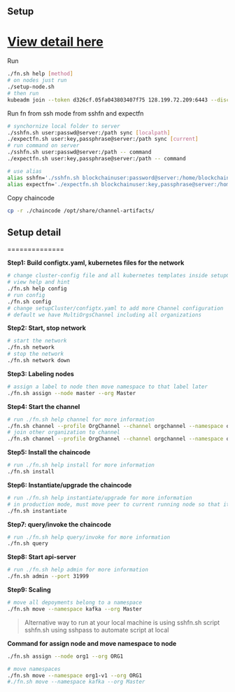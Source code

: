 ## Setup

# [View detail here](#setup-detail)

Run

```sh
./fn.sh help [method]
# on nodes just run
./setup-node.sh
# then run
kubeadm join --token d326cf.05fa043803407f75 128.199.72.209:6443 --discovery-token-ca-cert-hash
```

Run fn from ssh mode from sshfn and expectfn

```sh
# synchornize local folder to server
./sshfn.sh user:passwd@server:/path sync [localpath]
./expectfn.sh user:key,passphrase@server:/path sync [current]
# run command on server
./sshfn.sh user:passwd@server:/path -- command
./expectfn.sh user:key,passphrase@server:/path -- command

# use alias
alias sshfn='./sshfn.sh blockchainuser:password@server:/home/blockchainuser/hyperledger-k8s'
alias expectfn='./expectfn.sh blockchainuser:key,passphrase@server:/home/blockchainuser/hyperledger-k8s'
```

Copy chaincode

```sh
cp -r ./chaincode /opt/share/channel-artifacts/
```

## Setup detail

==============

**Step1: Build configtx.yaml, kubernetes files for the network**

```sh
# change cluster-config file and all kubernetes templates inside setupCluster/templates folder
# view help and hint
./fn.sh help config
# run config
./fn.sh config
# change setupCluster/configtx.yaml to add more Channel configuration
# default we have MultiOrgsChannel including all organizations
```

**Step2: Start, stop network**

```sh
# start the network
./fn.sh network
# stop the network
./fn.sh network down
```

**Step3: Labeling nodes**

```sh
# assign a label to node then move namespace to that label later
./fn.sh assign --node master --org Master
```

**Step4: Start the channel**

```sh
# run ./fn.sh help channel for more information
./fn.sh channel --profile OrgChannel --channel orgchannel --namespace org1-v1
# join other organization to channel
./fn.sh channel --profile OrgChannel --channel orgchannel --namespace org2-v1 --mode=join
```

**Step5: Install the chaincode**

```sh
# run ./fn.sh help install for more information
./fn.sh install
```

**Step6: Instantiate/upgrade the chaincode**

```sh
# run ./fn.sh help instantiate/upgrade for more information
# in production mode, must move peer to current running node so that it can find chaincode image, or save image to share folder
./fn.sh instantiate
```

**Step7: query/invoke the chaincode**

```sh
# run ./fn.sh help query/invoke for more information
./fn.sh query
```

**Step8: Start api-server**

```sh
# run ./fn.sh help admin for more information
./fn.sh admin --port 31999
```

**Step9: Scaling**

```sh
# move all depoyments belong to a namespace
./fn.sh move --namespace kafka --org Master
```

> Alternative way to run at your local machine is using sshfn.sh script
> sshfn.sh using sshpass to automate script at local

**Command for assign node and move namespace to node**

```sh
./fn.sh assign --node org1 --org ORG1

# move namespaces
./fn.sh move --namespace org1-v1 --org ORG1
#./fn.sh move --namespace kafka --org Master
```
